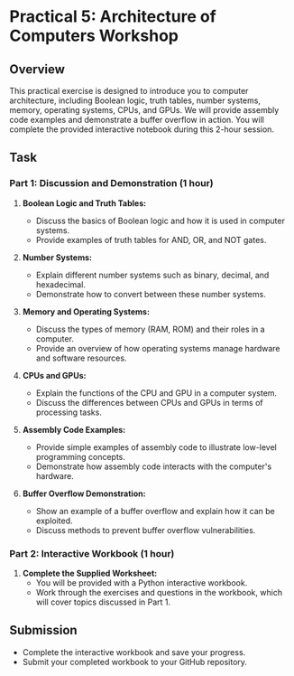 # Practical 5: Architecture of Computers Workshop

## Overview

This practical exercise is designed to introduce you to computer architecture, including Boolean logic, truth tables, number systems, memory, operating systems, CPUs, and GPUs. We will provide assembly code examples and demonstrate a buffer overflow in action. You will complete the provided interactive notebook during this 2-hour session.

## Task

### Part 1: Discussion and Demonstration (1 hour)

1. **Boolean Logic and Truth Tables:**
   - Discuss the basics of Boolean logic and how it is used in computer systems.
   - Provide examples of truth tables for AND, OR, and NOT gates.
   <!-- - Example:
   | A | B | AND | OR | NOT A |
   |---|---|-----|----|-------|
   | 0 | 0 |  0  | 0  |   1   |
   | 0 | 1 |  0  | 1  |   1   |
   | 1 | 0 |  0  | 1  |   0   |
   | 1 | 1 |  1  | 1  |   0   |
   -->

2. **Number Systems:**
   - Explain different number systems such as binary, decimal, and hexadecimal.
   - Demonstrate how to convert between these number systems.

3. **Memory and Operating Systems:**
   - Discuss the types of memory (RAM, ROM) and their roles in a computer.
   - Provide an overview of how operating systems manage hardware and software resources.

4. **CPUs and GPUs:**
   - Explain the functions of the CPU and GPU in a computer system.
   - Discuss the differences between CPUs and GPUs in terms of processing tasks.

5. **Assembly Code Examples:**
   - Provide simple examples of assembly code to illustrate low-level programming concepts.
   - Demonstrate how assembly code interacts with the computer's hardware.

6. **Buffer Overflow Demonstration:**
   - Show an example of a buffer overflow and explain how it can be exploited.
   - Discuss methods to prevent buffer overflow vulnerabilities.

### Part 2: Interactive Workbook (1 hour)

1. **Complete the Supplied Worksheet:**
   - You will be provided with a Python interactive workbook.
   - Work through the exercises and questions in the workbook, which will cover topics discussed in Part 1.

## Submission

- Complete the interactive workbook and save your progress.
- Submit your completed workbook to your GitHub repository.
